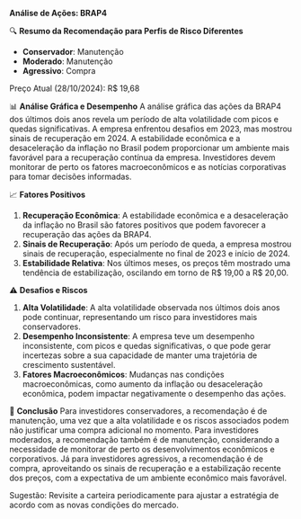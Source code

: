 **Análise de Ações: BRAP4**

🔍 **Resumo da Recomendação para Perfis de Risco Diferentes**
- **Conservador**: Manutenção
- **Moderado**: Manutenção
- **Agressivo**: Compra

Preço Atual (28/10/2024): R$ 19,68

📊 **Análise Gráfica e Desempenho**
A análise gráfica das ações da BRAP4 dos últimos dois anos revela um período de alta volatilidade com picos e quedas significativas. A empresa enfrentou desafios em 2023, mas mostrou sinais de recuperação em 2024. A estabilidade econômica e a desaceleração da inflação no Brasil podem proporcionar um ambiente mais favorável para a recuperação contínua da empresa. Investidores devem monitorar de perto os fatores macroeconômicos e as notícias corporativas para tomar decisões informadas.

📈 **Fatores Positivos**
1. **Recuperação Econômica**: A estabilidade econômica e a desaceleração da inflação no Brasil são fatores positivos que podem favorecer a recuperação das ações da BRAP4.
2. **Sinais de Recuperação**: Após um período de queda, a empresa mostrou sinais de recuperação, especialmente no final de 2023 e início de 2024.
3. **Estabilidade Relativa**: Nos últimos meses, os preços têm mostrado uma tendência de estabilização, oscilando em torno de R$ 19,00 a R$ 20,00.

⚠️ **Desafios e Riscos**
1. **Alta Volatilidade**: A alta volatilidade observada nos últimos dois anos pode continuar, representando um risco para investidores mais conservadores.
2. **Desempenho Inconsistente**: A empresa teve um desempenho inconsistente, com picos e quedas significativas, o que pode gerar incertezas sobre a sua capacidade de manter uma trajetória de crescimento sustentável.
3. **Fatores Macroeconômicos**: Mudanças nas condições macroeconômicas, como aumento da inflação ou desaceleração econômica, podem impactar negativamente o desempenho das ações.

📌 **Conclusão**
Para investidores conservadores, a recomendação é de manutenção, uma vez que a alta volatilidade e os riscos associados podem não justificar uma compra adicional no momento. Para investidores moderados, a recomendação também é de manutenção, considerando a necessidade de monitorar de perto os desenvolvimentos econômicos e corporativos. Já para investidores agressivos, a recomendação é de compra, aproveitando os sinais de recuperação e a estabilização recente dos preços, com a expectativa de um ambiente econômico mais favorável.

Sugestão: Revisite a carteira periodicamente para ajustar a estratégia de acordo com as novas condições do mercado.